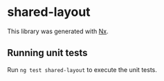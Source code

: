 # shared-layout

This library was generated with [Nx](https://nx.dev).

## Running unit tests

Run `ng test shared-layout` to execute the unit tests.
